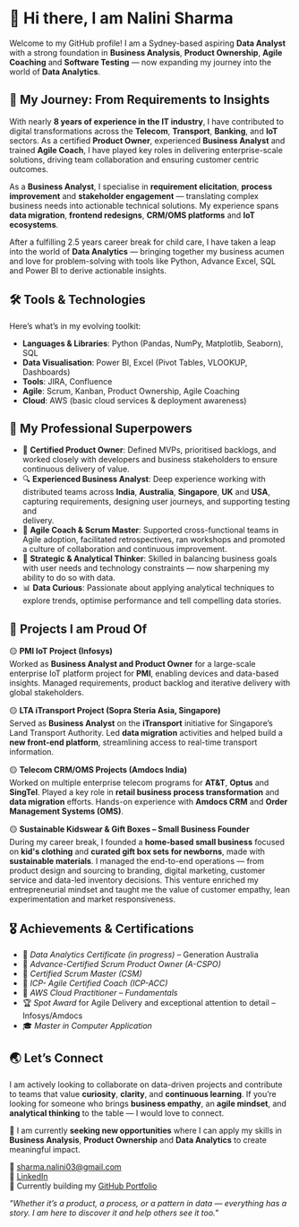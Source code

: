 # 👋 Hi there, I am Nalini Sharma

Welcome to my GitHub profile! I am a Sydney-based aspiring **Data Analyst** with a strong foundation in **Business Analysis**, **Product Ownership**, **Agile Coaching** and **Software Testing** — now expanding my journey into the world of **Data Analytics**.


## 🌱 My Journey: From Requirements to Insights

With nearly **8 years of experience in the IT industry**, I have contributed to digital transformations across the **Telecom**, **Transport**, **Banking**, and **IoT** sectors. As a certified **Product Owner**, experienced **Business Analyst** and trained **Agile Coach**, I have played key roles in delivering enterprise-scale solutions, driving team collaboration and ensuring customer centric outcomes.

As a **Business Analyst**, I specialise in **requirement elicitation**, **process improvement** and **stakeholder engagement** — translating complex business needs into actionable technical solutions. My experience spans **data migration**, **frontend redesigns**, **CRM/OMS platforms** and **IoT ecosystems**.

After a fulfilling 2.5 years career break for child care, I have taken a leap into the world of **Data Analytics** — bringing together my business acumen and love for problem-solving with tools like Python, Advance Excel, SQL and Power BI to derive actionable insights.


## 🛠️ Tools & Technologies

Here’s what’s in my evolving toolkit:

- **Languages & Libraries**: Python (Pandas, NumPy, Matplotlib, Seaborn), SQL
- **Data Visualisation**: Power BI, Excel (Pivot Tables, VLOOKUP, Dashboards)
- **Tools**: JIRA, Confluence
- **Agile**: Scrum, Kanban, Product Ownership, Agile Coaching
- **Cloud**: AWS (basic cloud services & deployment awareness)



## 💼 My Professional Superpowers

- 🎯 **Certified Product Owner**: Defined MVPs, prioritised backlogs, and worked closely with developers and business stakeholders to ensure continuous delivery of value.
- 🔍 **Experienced Business Analyst**: Deep experience working with distributed teams across **India**, **Australia**, **Singapore**, **UK** and **USA**, capturing requirements, designing user journeys, and supporting testing and     
       delivery.
- 🤝 **Agile Coach & Scrum Master**: Supported cross-functional teams in Agile adoption, facilitated retrospectives, ran workshops and promoted a culture of collaboration and continuous improvement.
- 🧠 **Strategic & Analytical Thinker**: Skilled in balancing business goals with user needs and technology constraints — now sharpening my ability to do so with data.
- 📊 **Data Curious**: Passionate about applying analytical techniques to explore trends, optimise performance and tell compelling data stories.


## 🚀 Projects I am Proud Of

🟡 **PMI IoT Project (Infosys)**  
Worked as **Business Analyst and Product Owner** for a large-scale enterprise IoT platform project for **PMI**, enabling devices and data-based insights. Managed requirements, product backlog and iterative delivery with global stakeholders.

🟡 **LTA iTransport Project (Sopra Steria Asia, Singapore)**  
Served as **Business Analyst** on the **iTransport** initiative for Singapore’s Land Transport Authority. Led **data migration** activities and helped build a **new front-end platform**, streamlining access to real-time transport information.

🟡 **Telecom CRM/OMS Projects (Amdocs India)**  
Worked on multiple enterprise telecom programs for **AT&T**, **Optus** and **SingTel**. Played a key role in **retail business process transformation** and **data migration** efforts. Hands-on experience with **Amdocs CRM** and **Order Management Systems (OMS)**.

🟡 **Sustainable Kidswear & Gift Boxes – Small Business Founder**  
During my career break, I founded a **home-based small business** focused on **kid's clothing** and **curated gift box sets for newborns**, made with **sustainable materials**. I managed the end-to-end operations — from product design and sourcing to branding, digital marketing, customer service and data-led inventory decisions. This venture enriched my entrepreneurial mindset and taught me the value of customer empathy, lean experimentation and market responsiveness.


## 🎖️ Achievements & Certifications

- 📜 *Data Analytics Certificate (in progress)* – Generation Australia  
- 📜 *Advance-Certified Scrum Product Owner (A-CSPO)*  
- 📜 *Certified Scrum Master (CSM)*  
- 📜 *ICP- Agile Certified Coach (ICP-ACC)*  
- 📜 *AWS Cloud Practitioner – Fundamentals*  
- 🏆 *Spot Award* for Agile Delivery and exceptional attention to detail  – Infosys/Amdocs  
- 🎓 *Master in Computer Application*


## 🌏 Let’s Connect

I am actively looking to collaborate on data-driven projects and contribute to teams that value **curiosity**, **clarity**, and **continuous learning**. If you’re looking for someone who brings **business empathy**, an **agile mindset**, and **analytical thinking** to the table — I would love to connect.

📌 I am currently **seeking new opportunities** where I can apply my skills in **Business Analysis**, **Product Ownership** and **Data Analytics** to create meaningful impact.


📧 sharma.nalini03@gmail.com  
🔗 [LinkedIn](https://www.linkedin.com/in/nalinisharma25)  
🧠 Currently building my [GitHub Portfolio](https://(https://github.com/nalini25s))


 *"Whether it’s a product, a process, or a pattern in data — everything has a story. I am here to discover it and help others see it too."*
